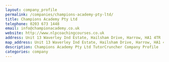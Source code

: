 ```yaml
---
layout: company_profile
permalink: /companies/champions-academy-pty-ltd/
title: Champions Academy Pty Ltd
telephone: 0203 673 1448
email: info@championacademy.co.uk
website: http://www.nlpcoachingcourses.co.uk
address: Unit 13 Waverley Ind Estate, Hailsham Drive, Harrow, HA1 4TR
map_address: Unit 13 Waverley Ind Estate, Hailsham Drive, Harrow, HA1 4TR
description: Champions Academy Pty Ltd TutorCruncher Company Profile
categories: company
---
```


